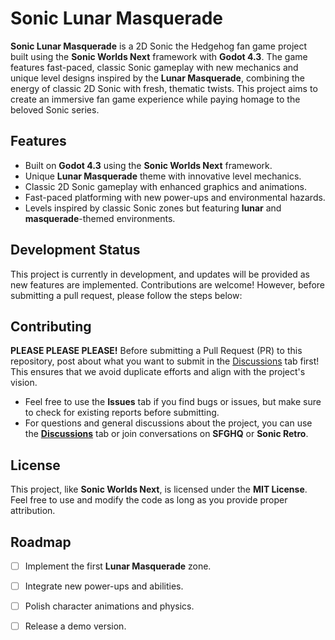 # Sonic Lunar Masquerade

**Sonic Lunar Masquerade** is a 2D Sonic the Hedgehog fan game project built using the **Sonic Worlds Next** framework with **Godot 4.3**. The game features fast-paced, classic Sonic gameplay with new mechanics and unique level designs inspired by the **Lunar Masquerade**, combining the energy of classic 2D Sonic with fresh, thematic twists. This project aims to create an immersive fan game experience while paying homage to the beloved Sonic series.

## Features

- Built on **Godot 4.3** using the **Sonic Worlds Next** framework.
- Unique **Lunar Masquerade** theme with innovative level mechanics.
- Classic 2D Sonic gameplay with enhanced graphics and animations.
- Fast-paced platforming with new power-ups and environmental hazards.
- Levels inspired by classic Sonic zones but featuring **lunar** and **masquerade**-themed environments.

## Development Status

This project is currently in development, and updates will be provided as new features are implemented. Contributions are welcome! However, before submitting a pull request, please follow the steps below:

## Contributing

**PLEASE PLEASE PLEASE!** Before submitting a Pull Request (PR) to this repository, post about what you want to submit in the [Discussions](link-to-discussions) tab first! This ensures that we avoid duplicate efforts and align with the project's vision.

- Feel free to use the **Issues** tab if you find bugs or issues, but make sure to check for existing reports before submitting.
- For questions and general discussions about the project, you can use the **[Discussions](link-to-discussions)** tab or join conversations on **SFGHQ** or **Sonic Retro**.

## License

This project, like **Sonic Worlds Next**, is licensed under the **MIT License**. Feel free to use and modify the code as long as you provide proper attribution.

## Roadmap

- [ ] Implement the first **Lunar Masquerade** zone.
- [ ] Integrate new power-ups and abilities.
- [ ] Polish character animations and physics.
- [ ] Release a demo version.

